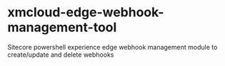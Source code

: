 # xmcloud-edge-webhook-management-tool
Sitecore powershell experience edge webhook management module to create/update and delete webhooks
